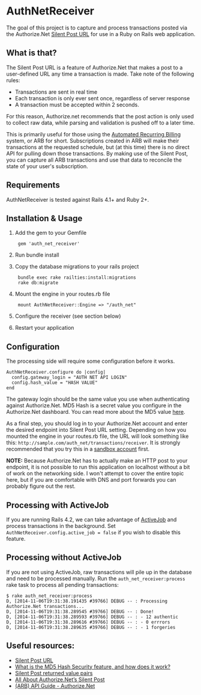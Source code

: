 # AuthNetReceiver

The goal of this project is to capture and process transactions posted via the Authorize.Net [Silent Post URL](https://www.authorize.net/support/CNP/helpfiles/Account/Settings/Transaction_Format_Settings/Transaction_Response_Settings/Silent_Post_URL.htm) for use in a Ruby on Rails web application. 

## What is that?

The Silent Post URL is a feature of Authorize.Net that makes a post to a user-defined URL any time a transaction is made. Take note of the following rules:

- Transactions are sent in real time
- Each transaction is only ever sent once, regardless of server response
- A transaction must be accepted within 2 seconds.

For this reason, Authorize.net recommends that the post action is only used to collect raw data, while parsing and validation is pushed off to a later time.

This is primarily useful for those using the [Automated Recurring Billing](http://developer.authorize.net/api/arb/) system, or ARB for short. Subscriptions created in ARB will make their transactions at the requested schedule, but (at this time) there is no direct API for pulling down those transactions. By making use of the Silent Post, you can capture all ARB transactions and use that data to reconcile the state of your user's subscription. 

## Requirements

AuthNetReceiver is tested against Rails 4.1+ and Ruby 2+.

## Installation & Usage

1. Add the gem to your Gemfile

        gem 'auth_net_receiver'

2. Run bundle install
3. Copy the database migrations to your rails project

        bundle exec rake railties:install:migrations
        rake db:migrate

4. Mount the engine in your routes.rb file

        mount AuthNetReceiver::Engine => "/auth_net"

5. Configure the receiver (see section below)
6. Restart your application

## Configuration

The processing side will require some configuration before it works.

    AuthNetReceiver.configure do |config|
      config.gateway_login = "AUTH NET API LOGIN"
      config.hash_value = "HASH VALUE"
    end

The gateway login should be the same value you use when authenticating against Authorize.Net. MD5 Hash is a secret value you configure in the Authorize.Net dashboard. You can read more about the MD5 value [here](https://support.authorize.net/authkb/index?page=content&id=A588).

As a final step, you should log in to your Authorize.Net account and enter the desired endpoint into Silent Post URL setting. Depending on how you mounted the engine in your routes.rb file, the URL will look something like this: `http://sample.com/auth_net/transactions/receiver`. It is strongly recommended that you try this in a [sandbox account](https://sandbox.authorize.net) first. 

**NOTE:** Because Authorize.Net has to actually make an HTTP post to your endpoint, it is not possible to run this application on localhost without a bit of work on the networking side. I won't attempt to cover the entire topic here, but if you are comfortable with DNS and port forwards you can probably figure out the rest. 

## Processing with ActiveJob

If you are running Rails 4.2, we can take advantage of [ActiveJob](http://edgeguides.rubyonrails.org/active_job_basics.html) and process transactions in the background. Set `AuthNetReceiver.config.active_job = false` if you wish to disable this feature.

## Processing without ActiveJob

If you are not using ActiveJob, raw transactions will pile up in the database and need to be processed manually. Run the `auth_net_receiver:process` rake task to process all pending transactions:

    $ rake auth_net_receiver:process 
    D, [2014-11-06T19:31:38.191435 #39766] DEBUG -- : Processing Authorize.Net transactions...
    D, [2014-11-06T19:31:38.289545 #39766] DEBUG -- : Done!
    D, [2014-11-06T19:31:38.289593 #39766] DEBUG -- : - 12 authentic
    D, [2014-11-06T19:31:38.289616 #39766] DEBUG -- : - 0 errrors
    D, [2014-11-06T19:31:38.289635 #39766] DEBUG -- : - 1 forgeries

## Useful resources:

- [Silent Post URL](https://support.authorize.net/authkb/index?page=content&id=A609&actp=search&viewlocale=en_US&searchid=1415328138657)
- [What is the MD5 Hash Security feature, and how does it work?](https://support.authorize.net/authkb/index?page=content&id=A588)
- [Silent Post returned value pairs](https://support.authorize.net/authkb/index?page=content&id=A170&actp=search&viewlocale=en_US&searchid=1415328138657)
- [All About Authorize.Net’s Silent Post](http://www.johnconde.net/blog/all-about-authorize-nets-silent-post/)
- [(ARB) API Guide - Authorize.Net](http://www.authorize.net/support/ARB_guide.pdf)
